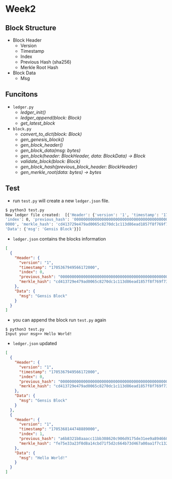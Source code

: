 # Week2
## Block Structure
- Block Header
    - Version
    - Timestamp
    - Index
    - Previous Hash (sha256)
    - Merkle Root Hash
- Block Data
    - Msg

## Funcitons
- `ledger.py`
    - *ledger_init()*
    - *ledger_append(block: Block)*
    - *get_latest_block*
- `block.py`
    - *convert_to_dict(block: Block)*
    - *gen_genesis_block()*
    - *gen_block_header()*
    - *gen_block_data(msg: bytes)*
    - *gen_block(header: BlockHeader, data: BlockData) -> Block*
    - *validate_block(block: Block)*
    - *gen_block_hash(previous_block_header: BlockHeader)*
    - *gen_merkle_root(data: bytes) -> bytes*

## Test
- run `test.py` will create a new `ledger.json` file.
```bash
$ python3 test.py
New ledger file created:  [{'Header': {'version': '1', 'timestamp': '1705367949566172000',
'index': 0, 'previous_hash': '000000000000000000000000000000000000000000000000000000000000
0000', 'merkle_hash': 'cd413729e479ad0065c8270dc1c113d86ead1857f8f769f7333abc49434c5e82'},
'Data': {'msg': 'Gensis Block'}}]
```

- `ledger.json` contains the blocks information
```json
[
  {
    "Header": {
      "version": "1",
      "timestamp": "1705367949566172000",
      "index": 0,
      "previous_hash": "0000000000000000000000000000000000000000000000000000000000000000",
      "merkle_hash": "cd413729e479ad0065c8270dc1c113d86ead1857f8f769f7333abc49434c5e82"
    },
    "Data": {
      "msg": "Gensis Block"
    }
  }
]
```

- you can append the block run `test.py` again
```
$ python3 test.py
Input your msg>> Hello World!
```

- `ledger.json` updated
```json
[
  {
    "Header": {
      "version": "1",
      "timestamp": "1705367949566172000",
      "index": 0,
      "previous_hash": "0000000000000000000000000000000000000000000000000000000000000000",
      "merkle_hash": "cd413729e479ad0065c8270dc1c113d86ead1857f8f769f7333abc49434c5e82"
    },
    "Data": {
      "msg": "Gensis Block"
    }
  },
  {
    "Header": {
      "version": "1",
      "timestamp": "1705368144748889000",
      "index": 1,
      "previous_hash": "a6b8321b8aaacc11bb308620c906d9175de31ee9a894660c13c9fec433ee40e2",
      "merkle_hash": "fe75e33a23f0d8a14cbd71f5d2c664b73d467a00aa1f7c132aab1a0bfa3f8f50"
    },
    "Data": {
      "msg": "Hello World!"
    }
  }
]
```
